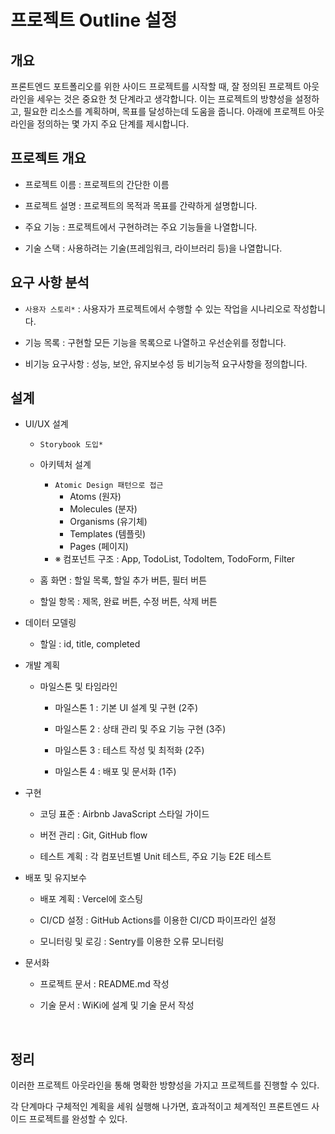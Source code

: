 # 프로젝트 Outline 설정

## 개요
프론트엔드 포트폴리오를 위한 사이드 프로젝트를 시작할 때, 잘 정의된 프로젝트 아웃라인을 세우는 것은 중요한 첫 단계라고 생각합니다. 이는 프로젝트의 방향성을 설정하고, 필요한 리소스를 계획하며, 목표를 달성하는데 도움을 줍니다. 아래에 프로젝트 아웃라인을 정의하는 몇 가지 주요 단계를 제시합니다.

## 프로젝트 개요

- 프로젝트 이름 : 프로젝트의 간단한 이름

- 프로젝트 설명 : 프로젝트의 목적과 목표를 간략하게 설명합니다.

- 주요 기능 : 프로젝트에서 구현하려는 주요 기능들을 나열합니다.

- 기술 스택 : 사용하려는 기술(프레임워크, 라이브러리 등)을 나열합니다.

## 요구 사항 분석

- `사용자 스토리*` : 사용자가 프로젝트에서 수행할 수 있는 작업을 시나리오로 작성합니다.

- 기능 목록 : 구현할 모든 기능을 목록으로 나열하고 우선순위를 정합니다.

- 비기능 요구사항 : 성능, 보안, 유지보수성 등 비기능적 요구사항을 정의합니다.

## 설계

- UI/UX 설계
    - `Storybook 도입*`
    - 아키텍처 설계
        - `Atomic Design 패턴으로 접근`
            - Atoms (원자)
            - Molecules (분자)
            - Organisms (유기체)
            - Templates (템플릿)
            - Pages (페이지)
        - ※ 컴포넌트 구조 : App, TodoList, TodoItem, TodoForm, Filter

    - 홈 화면 : 할일 목록, 할일 추가 버튼, 필터 버튼
    - 할일 항목 : 제목, 완료 버튼, 수정 버튼, 삭제 버튼
- 데이터 모델링
    - 할일 : id, title, completed

- 개발 계획

    - 마일스톤 및 타임라인

        - 마일스톤 1 : 기본 UI 설계 및 구현 (2주)

        - 마일스톤 2 : 상태 관리 및 주요 기능 구현 (3주)

        - 마일스톤 3 : 테스트 작성 및 최적화 (2주)

        - 마일스톤 4 : 배포 및 문서화 (1주)

- 구현

    - 코딩 표준 : Airbnb JavaScript 스타일 가이드
    
    - 버전 관리 : Git, GitHub flow

    - 테스트 계획 : 각 컴포넌트별 Unit 테스트, 주요 기능 E2E 테스트

- 배포 및 유지보수

    - 배포 계획 : Vercel에 호스팅

    - CI/CD 설정 : GitHub Actions를 이용한 CI/CD 파이프라인 설정

    - 모니터링 및 로깅 : Sentry를 이용한 오류 모니터링

- 문서화 

    - 프로젝트 문서 : README.md 작성

    - 기술 문서 : WiKi에 설계 및 기술 문서 작성

<br/>

## 정리
이러한 프로젝트 아웃라인을 통해 명확한 방향성을 가지고 프로젝트를 진행할 수 있다.

각 단계마다 구체적인 계획을 세워 실행해 나가면, 효과적이고 체계적인 프론트엔드 사이드 프로젝트를 완성할 수 있다.

